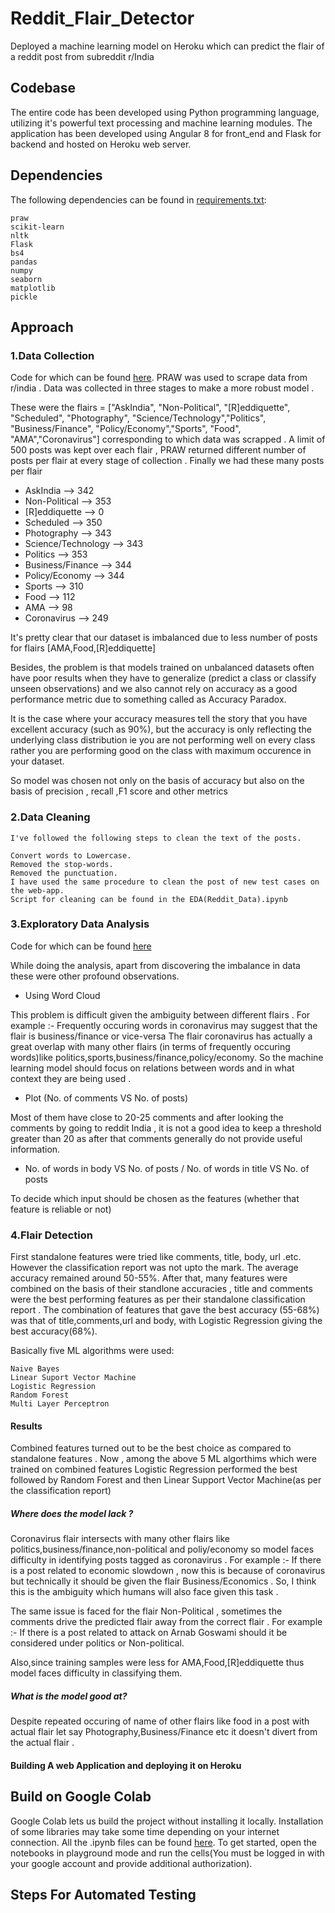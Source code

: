 # Reddit_Flair_Detector
Deployed a machine learning model on Heroku which can predict the flair of a reddit post from subreddit r/India

## Codebase
The entire code has been developed using Python programming language, utilizing it's powerful text processing and machine learning modules. The application has been developed using Angular 8 for front_end and Flask for backend and hosted on Heroku web server.

## Dependencies

The following dependencies can be found in [requirements.txt](https://github.com/harshit37/Reddit_Flair_Detector/blob/master/requirements.txt):

    praw
    scikit-learn
    nltk
    Flask
    bs4
    pandas
    numpy
    seaborn
    matplotlib
    pickle
   
 ## Approach
 
 ### 1.Data Collection
 Code for which can be found [here](https://github.com/harshit37/Reddit_Flair_Detector/blob/master/Scrapping_Reddit_Data.ipynb).
 PRAW was used to scrape data from r/india . Data was collected in three stages to make a more robust model .
 
 These were the flairs = ["AskIndia", "Non-Political", "[R]eddiquette", "Scheduled", "Photography", "Science/Technology","Politics", "Business/Finance", "Policy/Economy","Sports", "Food", "AMA","Coronavirus"] corresponding to which data was scrapped . A limit of 500 posts was kept over each flair , PRAW returned different number of posts per flair at every stage of collection .
 Finally we had these many posts per flair
- AskIndia  -->  342
- Non-Political  -->  353
- [R]eddiquette  -->  0
- Scheduled  -->  350
- Photography  -->  343
- Science/Technology  -->  343
- Politics  -->  353
- Business/Finance  -->  344
- Policy/Economy  -->  344
- Sports  -->  310
- Food  -->  112
- AMA  -->  98
- Coronavirus  -->  249

It's pretty clear that our dataset is imbalanced due to less number of posts for flairs [AMA,Food,[R]eddiquette]

Besides, the problem is that models trained on unbalanced datasets often have poor results when they have to generalize (predict a class or classify unseen observations) and we also  cannot rely on accuracy as a good performance metric due to something called as Accuracy Paradox.

It is the case where your accuracy measures tell the story that you have excellent accuracy (such as 90%), but the accuracy is only reflecting the underlying class distribution ie you are not performing well on every class rather you are performing good on the class with maximum occurence in your dataset.

So model was chosen not only on the basis of accuracy but also on the basis of precision , recall ,F1 score and other metrics


    
 ### 2.Data Cleaning

    I've followed the following steps to clean the text of the posts.
    
    Convert words to Lowercase.
    Removed the stop-words.
    Removed the punctuation.
    I have used the same procedure to clean the post of new test cases on the web-app.
    Script for cleaning can be found in the EDA(Reddit_Data).ipynb

 ### 3.Exploratory Data Analysis
 
 Code for which can be found [here](https://github.com/harshit37/Reddit_Flair_Detector/blob/master/EDA(Reddit_data).ipynb)
 
 While doing the analysis, apart from discovering the imbalance in data these were other profound observations.
 
- Using Word Cloud 

This problem is difficult given the ambiguity between different flairs .
For example :- Frequently occuring words in coronavirus may suggest that the flair is business/finance or vice-versa
The flair coronavirus has actually a great overlap with many other flairs (in terms of frequently occuring words)like politics,sports,business/finance,policy/economy.
So the machine learning model should focus on relations between words and in what context they are being used .

- Plot (No. of comments VS No. of posts)

Most of them have close to 20-25 comments and after looking the comments by going to reddit India , it is not a good idea to keep a threshold greater than 20 as after that comments generally do not provide useful information.

- No. of words in body VS No. of posts / No. of words in title VS No. of posts

To decide which input should be chosen as the features (whether that feature is reliable or not)


### 4.Flair Detection

First standalone features were tried like comments, title, body, url .etc. However the classification report was not upto the mark. The average accuracy remained around 50-55%. After that, many features were combined on the basis of their standlone accuracies , title and comments were the best performing features as per their standalone classification report . The combination of features that gave the best accuracy (55-68%) was that of title,comments,url and body, with Logistic Regression giving the best accuracy(68%). 

Basically five ML algorithms were used:

    Naive Bayes
    Linear Suport Vector Machine
    Logistic Regression
    Random Forest
    Multi Layer Perceptron

#### Results

Combined features turned out to be the best choice as compared to standalone features . 
Now , among the above 5 ML algorthims which were trained on combined features Logistic Regression performed the best followed by 
Random Forest and then Linear Support Vector Machine(as per the classification report)

##### Where does the model lack ?

Coronavirus flair intersects with many other flairs like politics,business/finance,non-political and poliy/economy so model faces difficulty in identifying posts tagged as coronavirus . 
For example :- If there is a post related to economic slowdown , now this is because of coronavirus but technically it should be given the flair Business/Economics .
So, I think this is the ambiguity which humans will also face given this task .

The same issue is faced for the flair Non-Political , sometimes the comments drive the predicted flair away from the correct flair . 
For example :- If there is a post related to attack on Arnab Goswami should it be considered under politics or Non-political.

Also,since training samples were less for AMA,Food,[R]eddiquette thus model faces difficulty in classifying them.

##### What is the model good at?

Despite repeated occuring of name of other flairs like food in a post with actual flair let say Photography,Business/Finance etc it doesn't divert from the actual flair .
                
#### Building A web Application and deploying it on Heroku



 ## Build on Google Colab

Google Colab lets us build the project without installing it locally. Installation of some libraries may take some time depending on your internet connection.
All the .ipynb files can be found [here](https://github.com/harshit37/Reddit_Flair_Detector).
To get started, open the notebooks in playground mode and run the cells(You must be logged in with your google account and provide additional authorization). 

## Steps For Automated Testing
 


